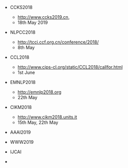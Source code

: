 * CCKS2018
  * http://www.ccks2019.cn, 
  * 18th May 2019
* NLPCC2018
  * http://tcci.ccf.org.cn/conference/2018/
  * 8th May
* CCL2018
  * http://www.cips-cl.org/static/CCL2018/callfor.html
  * 1st June

* EMNLP2018
  * http://emnlp2018.org
  * 22th May
* CIKM2018
  * http://www.cikm2018.units.it
  * 15th May, 22th May
* AAAI2019
* WWW2019
* IJCAI
* 
